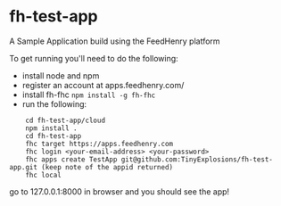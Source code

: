 fh-test-app
===========

A Sample Application build using the FeedHenry platform

To get running you'll need to do the following:

* install node and npm
* register an account at apps.feedhenry.com/
* install fh-fhc `npm install -g fh-fhc`
* run the following:
```
    cd fh-test-app/cloud
    npm install .
    cd fh-test-app
    fhc target https://apps.feedhenry.com
    fhc login <your-email-address> <your-password>
    fhc apps create TestApp git@github.com:TinyExplosions/fh-test-app.git (keep note of the appid returned)
    fhc local
```

go to 127.0.0.1:8000 in browser and you should see the app!